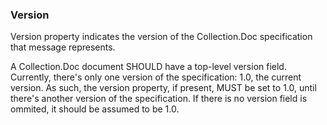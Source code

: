 ### Version

Version property indicates the version of the Collection.Doc specification that message represents. 

A Collection.Doc document SHOULD have a top-level version field. Currently, there's only one version of the specification: 1.0, the current version. As such, the version property, if present, MUST be set to 1.0, until there's another version of the specification. If there is no version field is ommited, it should be assumed to be 1.0.